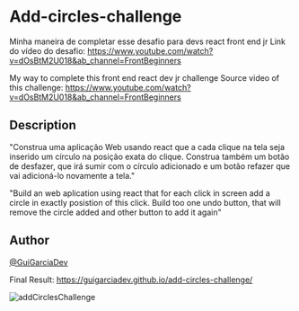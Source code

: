 # Add-circles-challenge

Minha maneira de completar esse desafio para devs react front end jr
Link do vídeo do desafio: https://www.youtube.com/watch?v=dOsBtM2U018&ab_channel=FrontBeginners

My way to complete this front end react dev jr challenge
Source video of this challenge: https://www.youtube.com/watch?v=dOsBtM2U018&ab_channel=FrontBeginners

## Description

"Construa uma aplicação Web usando react que a cada clique na tela seja inserido um círculo na posição exata do clique.
Construa também um botão de desfazer, que irá sumir com o círculo adicionado e um botão refazer que vai adicioná-lo novamente a tela."

"Build an web aplication using react that for each click in screen add a circle in exactly posistion of this click. 
Build too one undo button, that will remove the circle added and other button to add it again"

## Author

[@GuiGarciaDev](https://twitter.com/GuiGarciaDev)

Final Result: https://guigarciadev.github.io/add-circles-challenge/

![addCirclesChallenge](https://user-images.githubusercontent.com/121461039/209587521-1462fee9-a79a-4f49-b603-b93e5f18283e.gif)
